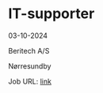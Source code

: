 # IT-supporter
03-10-2024

Beritech A/S

Nørresundby

Job URL: [link](https://candidate.hr-manager.net/ApplicationInit.aspx?cid=2377&ProjectId=143679&DepartmentId=18956&MediaId=4620)


